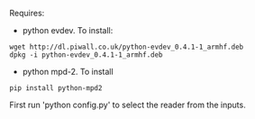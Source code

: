 Requires:
- python evdev. To install:
```
wget http://dl.piwall.co.uk/python-evdev_0.4.1-1_armhf.deb
dpkg -i python-evdev_0.4.1-1_armhf.deb 
```

- python mpd-2. To install
```
pip install python-mpd2
```
First run 'python config.py' to select the reader from the inputs.


